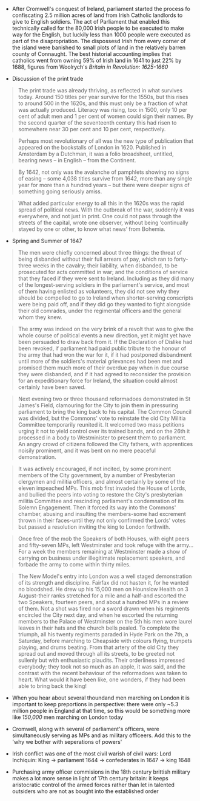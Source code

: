 
- After Cromwell's conquest of Ireland, parliament started the process fo confiscating 2.5 million acres of land from Irish Catholic landlords to give to English soldiers. The act of Parliament that enabled this technically called for the 80,000 Irish people to be executed to make way for the English, but luckily less than 1000 people were executed as part of the disapropriation. The dispossesd Irish from every corner of the island were banished to small plots of land in the relatively barren county of Connaught. The best historial accounting implies that catholics went from owning 59% of Irish land in 1641 to just 22% by 1688, figures from Woolrych's _Britain in Revolution: 1625-1660_

- Discussion of the print trade
> The print trade was already thriving, as reflected in what survives today. Around 150 titles per year survive for the 1550s, but this rises to around 500 in the 1620s, and this must only be a fraction of what was actually produced. Literacy was rising, too: in 1500, only 10 per cent of adult men and 1 per cent of women could sign their names. By the second quarter of the seventeenth century this had risen to somewhere near 30 per cent and 10 per cent, respectively.

> Perhaps most revolutionary of all was the new type of publication that appeared on the bookstalls of London in 1620. Published in Amsterdam by a Dutchman, it was a folio broadsheet, untitled, bearing news – in English – from the Continent.

> By 1642, not only was the avalanche of pamphlets showing no signs of easing – some 4,038 titles survive from 1642, more than any single year for more than a hundred years – but there were deeper signs of something going seriously amiss.

> What added particular energy to all this in the 1620s was the rapid spread of political news. With the outbreak of the war, suddenly it was everywhere, and not just in print. One could not pass through the streets of the capital, wrote one observer, without being ‘continually stayed by one or other, to know what news’ from Bohemia.

- Spring and Summer of 1647
> The men were chiefly concerned about three things: the threat of being disbanded without their full arrears of pay, which ran to forty-three weeks in the cavalry; their liability, when disbanded, to be prosecuted for acts committed in war; and the conditions of service that they faced if they were sent to Ireland. Including as they did many of the longest-serving soldiers in the parliament's service, and most of them having enlisted as volunteers, they did not see why they should be compelled to go to Ireland when shorter-serving conscripts were being paid off, and if they did go they wanted to fight alongside their old comrades, under the regimental officers and the general whom they knew.

> The army was indeed on the very brink of a revolt that was to give the whole course of political events a new direction, yet it might yet have been persuaded to draw back from it. If the Declaration of Dislike had been revoked, if parliament had paid public tribute to the honour of the army that had won the war for it, if it had postponed disbandment until more of the soldiers's material grievances had been met and promised them much more of their overdue pay when in due course they were disbanded, and if it had agreed to reconsider the provision for an expeditionary force for Ireland, the situation could almost certainly have been saved.

> Next evening two or three thousand reformadoes demonstrated in St James's Field, clamouring for the City to join them in pressuring parliament to bring the king back to his capital. The Common Council was divided, but the Commons' vote to reinstate the old City Militia Committee temporarily reunited it. It welcomed two mass petitions urging it not to yield control over its trained bands, and on the 26th it processed in a body to Westminister to present them to parliament. An angry crowd of citizens followed the City fathers, with apprentices noisily prominent, and it was bent on no mere peaceful demonstration.

> It was actively encouraged, if not incited, by some prominent members of the City government, by a number of Presbyterian clergymen and militia officers, and almost certainly by some of the eleven impeached MPs. This mob first invaded the House of Lords, and bullied the peers into voting to restore the City's presbyterian militia Committee and rescinding parliament's condemnation of its Solemn Engagement. Then it forced its way into the Commons' chamber, abusing and insulting the members-some had excrement thrown in their faces-until they not only confirmed the Lords' votes but passed a resolution inviting the king to London forthwith.

> Once free of the mob the Speakers of both Houses, with eight peers and fifty-seven MPs, left Westminster and took refuge with the army... For a week the members remaining at Westminster made a show of carrying on business under illegitimate replacement speakers, and forbade the army to come within thirty miles.

> The New Model's entry into London was a well staged demonstration of its strength and discipline. Fairfax did not hasten it, for he wanted no bloodshed. He drew up his 15,000 men on Hounslow Health on 3 August-their ranks stretched for a mile and a half-and escorted the two Speakers, fourteen peers, and about a hundred MPs in a review of them. Not a shot was fired nor a sword drawn when his regiments encircled the City next day, and when he escorted the returning members to the Palace of Westminster on the 5th his men wore laurel leaves in their hats and the church bells pealed. To complete the triumph, all his twenty regiments paraded in Hyde Park on the 7th, a Saturday, before marching to Cheapside with colours flying, trumpets playing, and drums beating. From that artery of the old City they spread out and moved through all its streets, to be greeted not sullenly but with enthusiastic plaudits. Their orderliness impressed everybody; they took not so much as an apple, it was said, and the contrast with the recent behaviour of the reformadoes was taken to heart. What would it have been like, one wonders, if they had been able to bring back the king!

- When you hear about several thoundand men marching on London it is important to keep preportions in perspective: there were only ~5.3 million people in England at that time, so this would be something more like _150,000_ men marching on London today

- Cromwell, along with several of parliament's officers, were simultaneously serving as MPs and as military officeers. Add this to the 'why we bother with seperations of powers'

- Irish conflict was one of the most civil warish of civil wars: Lord Inchiquin: King -> parliament 1644 -> confederates in 1647 -> king 1648

- Purchasing army officer commisions in the 18th century brittish military makes a lot more sense in light of 17th century britain: it keeps aristocratic control of the armed forces rather than let in talented outsiders who are not as bought into the established order
